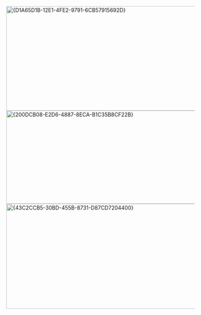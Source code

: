 <img width="702" height="279" alt="{D1A65D1B-12E1-4FE2-9791-6CB57915692D}" src="https://github.com/user-attachments/assets/396c2010-439e-4e66-aa91-5a721e283585" />

<img width="682" height="249" alt="{200DCB08-E2D6-4887-8ECA-B1C35B8CF22B}" src="https://github.com/user-attachments/assets/365f13bf-4e5e-4d2d-b7a9-7fb20181941a" />

<img width="741" height="281" alt="{43C2CCB5-30BD-455B-8731-D87CD7204400}" src="https://github.com/user-attachments/assets/6f2375af-3e54-4967-8de0-a59d9f755432" />
